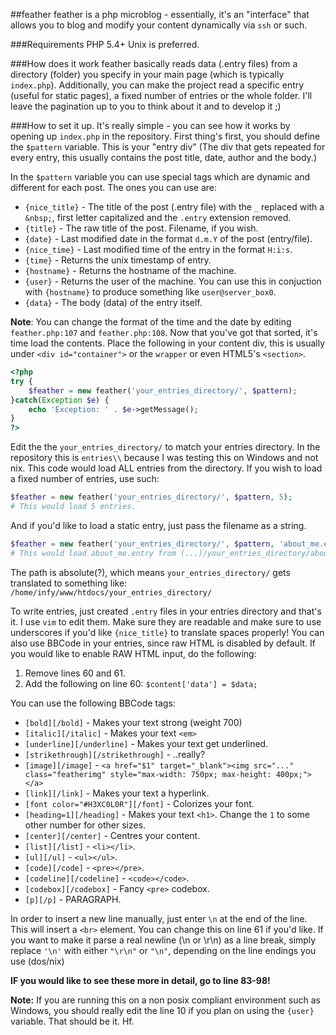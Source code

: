 ##feather
feather is a php microblog - essentially, it's an "interface" that allows you to blog and modify your content dynamically via `ssh` or such.

###Requirements
PHP 5.4+
Unix is preferred.

###How does it work
feather basically reads data (.entry files) from a directory (folder) you specify in your main page (which is typically `index.php`).
Additionally, you can make the project read a specific entry (useful for static pages), a fixed number of entries or the whole folder.
I'll leave the pagination up to you to think about it and to develop it ;)

###How to set it up.
It's really simple - you can see how it works by opening up `index.php` in the repository.
First thing's first, you should define the `$pattern` variable. This is your "entry div" (The div that gets repeated for every entry, this usually contains the post title, date, author and the body.)


In the `$pattern` variable you can use special tags which are dynamic and different for each post. The ones you can use are:
* `{nice_title}` - The title of the post (.entry file) with the `_` replaced with a `&nbsp;`, first letter capitalized and the `.entry` extension removed.
* `{title}` - The raw title of the post. Filename, if you wish.
* `{date}` - Last modified date in the format `d.m.Y` of the post (entry/file).
* `{nice_time}` - Last modified time of the entry in the format `H:i:s`.
* `{time}` - Returns the unix timestamp of entry.
* `{hostname}` - Returns the hostname of the machine.
* `{user}` - Returns the user of the machine. You can use this in conjuction with `{hostname}` to produce something like `user@server_box0`.
* `{data}` - The body (data) of the entry itself.


**Note**: You can change the format of the time and the date by editing `feather.php:107` and `feather.php:108`.
Now that you've got that sorted, it's time load the contents. Place the following in your content div, this is usually under `<div id="container">` or the `wrapper` or even HTML5's `<section>`.


```php
<?php
try {
    $feather = new feather('your_entries_directory/', $pattern);
}catch(Exception $e) {
    echo 'Exception: ' . $e->getMessage();
}
?>
```

Edit the the `your_entries_directory/` to match your entries directory. In the repository this is `entries\\` because I was testing this on Windows and not nix.
This code would load ALL entries from the directory. If you wish to load a fixed number of entries, use such:

```php
$feather = new feather('your_entries_directory/', $pattern, 5);
# This would load 5 entries.
```

And if you'd like to load a static entry, just pass the filename as a string.

```php
$feather = new feather('your_entries_directory/', $pattern, 'about_me.entry');
# This would load about_me.entry from (...)/your_entries_directory/about_me.entry
```

The path is absolute(?), which means `your_entries_directory/` gets translated to something like:
`/home/infy/www/htdocs/your_entries_directory/`


To write entries, just created `.entry` files in your entries directory and that's it. I use `vim` to edit them. Make sure they are readable and make sure to use underscores if you'd like `{nice_title}`  to translate spaces properly!
You can also use BBCode in your entries, since raw HTML is disabled by default. If you would like to enable RAW HTML input, do the following:

1. Remove lines 60 and 61.
2. Add the following on line 60: `$content['data'] = $data;`

You can use the following BBCode tags:

* `[bold][/bold]` - Makes your text strong (weight 700)
* `[italic][/italic]` - Makes your text `<em>`
* `[underline][/underline]` - Makes your text get underlined.
* `[strikethrough][/strikethrough]` - ..really?
* `[image][/image]` - `<a href="$1" target="_blank"><img src="..." class="featherimg" style="max-width: 750px; max-height: 400px;"></a>`
* `[link][/link]` - Makes your text a hyperlink.
* `[font color="#H3XC0L0R"][/font]` - Colorizes your font.
* `[heading=1][/heading]` - Makes your text `<h1>`. Change the `1` to some other number for other sizes.
* `[center][/center]` - Centres your content.
* `[list][/list]` - `<li></li>`.
* `[ul][/ul]` - `<ul></ul>`.
* `[code][/code]` - `<pre></pre>`.
* `[codeline][/codeline]` - `<code></code>`.
* `[codebox][/codebox]` - Fancy `<pre>` codebox.
* `[p][/p]` - PARAGRAPH.

In order to insert a new line manually, just enter `\n` at the end of the line. This will insert a `<br>` element.
You can change this on line 61 if you'd like. If you want to make it parse a real newline (\n or \r\n) as a line break, simply replace `'\n'` with either `"\r\n"` or `"\n"`, depending on the line endings you use (dos/nix)

**IF you would like to see these more in detail, go to line 83-98!**

**Note:** If you are running this on a non posix compliant environment such as Windows, you should really edit the line 10 if you plan on using the `{user}` variable.
That should be it. Hf.
